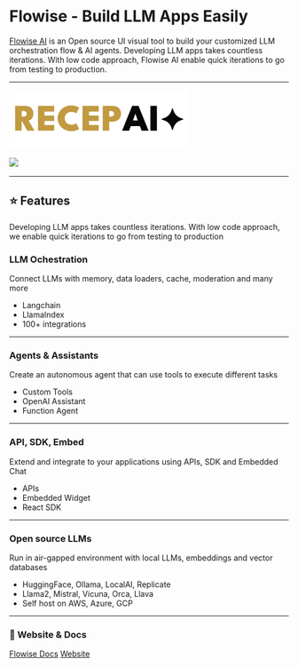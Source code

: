 # Flowise - Build LLM Apps Easily

[Flowise AI](https://github.com/FlowiseAI/Flowise) is an Open source UI visual tool to build your customized LLM orchestration flow & AI agents. Developing LLM apps takes countless iterations. With low code approach, Flowise AI enable quick iterations to go from testing to production.

---

![](https://github.com/FlowiseAI/Flowise/blob/main/images/flowise.png?raw=true)

![](https://github.com/FlowiseAI/Flowise/blob/main/images/flowise.gif?raw=true)

---

## ⭐ Features
Developing LLM apps takes countless iterations. With low code approach, we enable quick iterations to go from testing to production

### LLM Ochestration
Connect LLMs with memory, data loaders, cache, moderation and many more
- Langchain
- LlamaIndex
- 100+ integrations

---

### Agents & Assistants
Create an autonomous agent that can use tools to execute different tasks
- Custom Tools
- OpenAI Assistant
- Function Agent

---

### API, SDK, Embed
Extend and integrate to your applications using APIs, SDK and Embedded Chat
- APIs
- Embedded Widget
- React SDK

---

### Open source LLMs
Run in air-gapped environment with local LLMs, embeddings and vector databases
- HuggingFace, Ollama, LocalAI, Replicate
- Llama2, Mistral, Vicuna, Orca, Llava
- Self host on AWS, Azure, GCP

---

### 📖 Website & Docs
[Flowise Docs](https://docs.flowiseai.com/)
[Website](https://flowiseai.com/)
